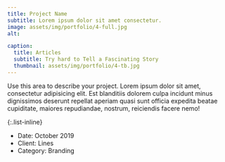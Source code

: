```yaml
---
title: Project Name
subtitle: Lorem ipsum dolor sit amet consectetur.
image: assets/img/portfolio/4-full.jpg
alt: 

caption:
  title: Articles
  subtitle: Try hard to Tell a Fascinating Story 
  thumbnail: assets/img/portfolio/4-tb.jpg
---
```

Use this area to describe your project. Lorem ipsum dolor sit amet, consectetur adipisicing elit. Est blanditiis dolorem culpa incidunt minus dignissimos deserunt repellat aperiam quasi sunt officia expedita beatae cupiditate, maiores repudiandae, nostrum, reiciendis facere nemo!

{:.list-inline}
- Date: October 2019
- Client: Lines
- Category: Branding

